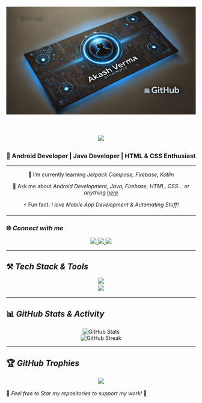 ![GitHub Banner](https://github.com/akashverma92/akashverma92/blob/main/aaaaaaaaa.jpg)

<h1 align="center">
    <img src="https://readme-typing-svg.herokuapp.com/?font=Righteous&size=35&center=true&vCenter=true&width=500&height=70&duration=4000&lines=Hi+There!+👋;+I'm+Akash!;+I'm+an+Android+&+Java+Developer!;" />
</h1>

<h3 align="center">🚀 Android Developer | Java Developer | HTML & CSS Enthusiast</h3>

---

<div align="center">
 

 
 🌱 I’m currently learning *Jetpack Compose, Firebase, Kotlin*

💬 Ask me about *Android Development, Java, Firebase, HTML, CSS... or anything [here](https://github.com/akashverma92/akashverma92/issues)*

⚡ Fun fact: *I love Mobile App Development & Automating Stuff!*

 </div>
 
---

### 🌐 *Connect with me*
<div align="center"> 
  <a href="mailto:akashverma.ara1@gmail.com">
    <img src="https://img.shields.io/badge/Gmail-333333?style=for-the-badge&logo=gmail&logoColor=red" />
  </a>
  <a href="https://linkedin.com/in/akash-verma92" target="_blank">
    <img src="https://img.shields.io/badge/LinkedIn-0077B5?style=for-the-badge&logo=linkedin&logoColor=white" />
  </a>
  <a href="https://akash-portfolio-rose.vercel.app/" target="_blank">
     <img src="https://img.shields.io/badge/Portfolio-FF5722?style=for-the-badge&logo=firefox&logoColor=white" />
  </a>
</div>

---

## ⚒ *Tech Stack & Tools*

<div align="center">
    <img src="https://skillicons.dev/icons?i=androidstudio,java,kotlin,firebase,html,css,git,vscode" />
    <br>
    <img src="https://skillicons.dev/icons?i=sqlite,mysql,gradle,github" />
</div>

---

## 📊 *GitHub Stats & Activity*

<div align="center">
    <img src="https://github-readme-stats.vercel.app/api?username=akashverma92&show_icons=true&theme=radical" alt="GitHub Stats" />
    <br>
    <img src="https://streak-stats.demolab.com/?user=akashverma92&theme=dark" alt="GitHub Streak" />
</div>

---

## 🏆 *GitHub Trophies*

<div align="center">
    <img src="https://github-profile-trophy.vercel.app/?username=akashverma92&theme=onedark" />
</div>



🌟 *Feel free to Star my repositories to support my work!* 🚀
